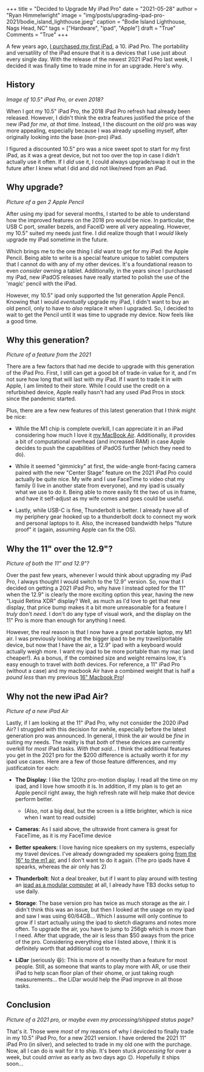 +++
title   = "Decided to Upgrade My iPad Pro"
date    = "2021-05-28"
author  = "Ryan Himmelwright"
image   = "img/posts/upgrading-ipad-pro-2021/bodie_island_lighthouse.jpeg"
caption = "Bodie Island Lighthouse, Nags Head, NC"
tags    = ["Hardware", "ipad", "Apple"]
draft   = "True"
Comments = "True"
+++

A few years ago, [I purchased my first iPad](/post/getting-an-ipad/), a 10.
iPad Pro. The portability and versatility of the iPad ensure that it is a
devices that I use just about every single day. With the release of the newest
2021 iPad Pro last week, I decided it was finally time to trade mine in for an
upgrade. Here's why.

<!--more-->

## History

*Image of 10.5" iPad Pro, or even 2018?*

When I got my 10.5" iPad Pro, the 2018 iPad Pro refresh had already been
released. However, I didn't think the extra features justified the price of the
new iPad *for me*, *at that time*. Instead, I the discount on the *old* pro was
way more appealing, especially because I was already upselling myself, after
originally looking into the base (non-pro) iPad.

I figured a discounted 10.5" pro was a nice sweet spot to start for my first
iPad, as it was a great device, but not too over the top in case I didn't
actually use it often. If I *did* use it, I could always upgrade/swap it out in
the future after I knew what I did and did not like/need from an iPad.

##  Why upgrade?

*Picture of a gen 2 Apple Pencil*

After using my ipad for several months, I started to be able to understand how
the improved features on the 2018 pro would be nice. In particular, the USB C
port, smaller bezels, and FaceID were all very appealing. However, my 10.5"
suited my needs just fine. I did realize though that I *would* likely upgrade my
iPad sometime in the future.

Which brings me to the one thing I *did* want to get for my iPad: the Apple
Pencil.  Being able to write is a special feature unique to tablet computers
that I cannot do with any of my other devices. It's a foundational reason to
even *consider* owning a tablet. Additionally, in the years since I purchased my
iPad, new iPadOS releases have really started to polish the use of the 'magic'
pencil with the iPad.

However, my 10.5" ipad only supported the 1st generation Apple Pencil. Knowing
that I would *eventually* upgrade my iPad, I didn't want to buy an old pencil,
only to have to *also* replace it when I upgraded. So, I decided to wait to get
the Pencil until it was time to upgrade my device. Now feels like a good time.


## Why this generation?

*Picture of a feature from the 2021*

There are a few factors that had me decide to upgrade with this generation of
the iPad Pro. First, I still can get a good bit of trade-in value for it, and
I'm not sure how long that will last with my iPad. If I want to trade it in with
Apple, I am limited to their store. While I could use the credit on a
refurbished device, Apple really hasn't had any used iPad Pros in stock since
the pandemic started.

Plus, there are a few new features of this latest generation that I think might be nice:

- While the M1 chip is complete overkill, I can appreciate it in an iPad
considering how much I love it  [my MacBook
Air](/post/m1-air-initial-thoughts/). Additionally, it provides a bit of
computational overhead (and increased RAM) in case Apple decides to push the
capabilities of iPadOS further (which they need to do).

-  While it seemed "gimmicky" at first, the wide-angle front-facing camera
paired with the new "Center Stage" feature on the 2021 iPad Pro could actually
be quite nice.  My wife and I use FaceTime to video chat my family (I live in
another state from everyone), and my ipad is usually what we use to do it. Being
able to more easily fit the two of us in frame, and have it self-adjust as my
wife comes and goes could be useful.

- Lastly, while USB-C is fine, Thunderbolt is better. I already have all of my
periphery gear hooked up to a thunderbolt dock to connect my work and personal
laptops to it. Also, the increased bandwidth helps "future proof" it (again,
assuming Apple can fix the OS).

## Why the 11" over the 12.9"?

*Picture of both the 11" and 12.9"?*

Over the past few years, whenever I would think about upgrading my iPad Pro, I
always thought I would switch to the 12.9" version. So, now that I decided on getting
a 2021 iPad Pro, why have I instead opted for the 11" when the 12.9" is clearly the more
exciting option this year, having the new "Liquid Retina XDR" display? Well, as
much as I'd love to get that new display, that price bump makes it a bit more
unreasonable for a feature I *truly* don't
*need*. I don't do any type of visual work, and the display on the 11" Pro is
more than enough for anything I need.

However, the real reason is that I now have a great portable laptop, my M1 air.
I was previously looking at the bigger ipad to be my travel/portable device, but
now that I have the air, a 12.9" ipad with a keyboard would actually weigh more.
I want my ipad to be more portable than my mac (and cheaper!). As a bonus, if
the combined size and weight remains low, it's easy enough to travel with *both*
devices. For reference, a 11" iPad Pro (without a case) and my macbook Air have
a combined weight that is half a *pound less* than my previous [16" Macbook
Pro](/post/new-2019-16inch-mbp/)!

##  Why not the new iPad Air?

*Picture of a new iPad Air*

Lastly, if I am looking at the 11" iPad Pro, why not consider the 2020 iPad Air?
I struggled with this decision for awhile, especially before the latest
generation pro was announced. In general, I think the air would be *fine* in
suiting my needs. The reality is that *both* of these devices are currently
overkill for *most* iPad tasks. *With that said*... I think the additional
features you get in the 2021 pro for the $200 difference is actually worth it
for *my* ipad use cases. Here are a few of those feature differences, and my
justificatoin for each:

-  **The Display**: I like the 120hz pro-motion display. I read all the time on
my ipad, and I love how smooth it is. In addition, if my plan is to get an Apple
pencil right away, the high refresh rate will help make *that* device perform
better.
    -  (Also, not a big deal, but the screen is a little brighter, which is nice
    when I want to read outside)

-  **Cameras**: As I said above, the ultrawide front camera is great for
FaceTime, as it is my FaceTime device

-   **Better speakers**: I love having nice speakers on my systems, especially
my travel devices. I've already downgraded my speakers going [from the 16" to
the m1 air](/post/trading-mbp16-for-m1air/), and I don't want to do it again.
(The pro ipads have 4 spearks, whereas the air only has 2)

-   **Thunderbolt**: Not a deal breaker, but if I want to play around with testing an
[ipad as a modular
computer](https://www.macstories.net/stories/modular-computer/) at all, I
already have TB3 docks setup to use daily.

-   **Storage**: The base version pro has twice as much storage as the air. I
didn't think this was an issue, but then I looked at the usage on my ipad and
saw I was using 60/64GB... Which I assume will only continue to grow if I start
actually using the ipad to sketch diagrams and notes more often. To upgrade the
air, you have to jump to 256gb which is more than I need.  After that upgrade,
the air is less than $50 aways from the price of the pro.  Considering
everything else I listed above, I think it is definitely worth that additional
cost to me.

-   **LiDar** (seriously 😆): This is more of a novelty than a feature for most
people. Still, as someone that wants to play more with AR, or use their iPad to
help scan floor plan of their ohome, or just taking rough measurements... the
LiDar would help the iPad improve in all those tasks.

## Conclusion

*Picture of a 2021 pro, or maybe even my processing/shipped status page?*

That's it. Those were *most* of my reasons of why I devicded to finally trade in
my 10.5" iPad Pro, for a new 2021 version. I have ordered the 2021 11" iPad Pro
(in silver), and selected to trade in my old one with the purchage. Now, all I
can do is wait for it to ship. It's been stuck *processing* for over a week, but
could *arrive* as early as two days ago 😐. Hopefully it ships soon...